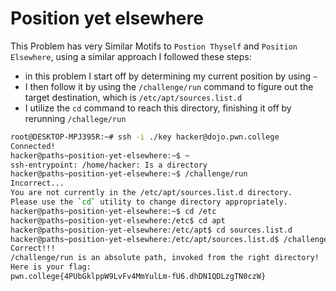 # Position yet elsewhere

This Problem has very Similar Motifs to `Postion Thyself` and `Position Elsewhere`, using a similar approach I followed these steps:

- in this problem I start off by determining my current position by using `~`
- I then follow it by using the `/challenge/run` command to figure out the target destination, which is `/etc/apt/sources.list.d`
- I utilize the `cd` command to reach this directory, finishing it off by rerunning `/challege/run`




```bash
root@DESKTOP-MPJ395R:~# ssh -i ./key hacker@dojo.pwn.college
Connected!
hacker@paths~position-yet-elsewhere:~$ ~
ssh-entrypoint: /home/hacker: Is a directory
hacker@paths~position-yet-elsewhere:~$ /challenge/run
Incorrect...
You are not currently in the /etc/apt/sources.list.d directory.
Please use the `cd` utility to change directory appropriately.
hacker@paths~position-yet-elsewhere:~$ cd /etc
hacker@paths~position-yet-elsewhere:/etc$ cd apt
hacker@paths~position-yet-elsewhere:/etc/apt$ cd sources.list.d
hacker@paths~position-yet-elsewhere:/etc/apt/sources.list.d$ /challenge/run
Correct!!!
/challenge/run is an absolute path, invoked from the right directory!
Here is your flag:
pwn.college{4PUbGklppW9LvFv4MmYulLm-fU6.dhDN1QDLzgTN0czW}
```
